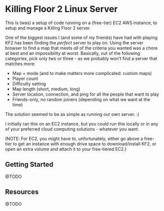 # Killing Floor 2 Linux Server

This is (was) a setup of code running on a (free-tier) EC2 AWS instance, to setup and manage a Killing Floor 2 server.

One of the biggest issues I (and some of my friends) have had with playing KF2 has been finding the *perfect* server to play on. Using the server browser to find a map that meets *all* of the criteria you wanted was a chore at best and an impossibility at worst. Basically, out of the following categories, pick only two or three - as we probably won't find a server that matches more:

- Map + mode (and to make matters more complicated: custom maps)
- Player count
- Difficulty setting
- Map length (short, medium, long)
- Server location, connection, and ping for all the people that want to play
- Friends-only, no random joiners (depending on what we want at the time)

The solution seemed to be as simple as running our own server. :)

I initially ran this on an EC2 instance, but you could run this locally or in any of your preferred cloud computing solutions - whatever you want.

(NOTE: For EC2, you might have to, unfortunately, either go above a free-tier to get an instance with enough drive space to download/install KF2, or open an extra volume and attach it to your free-tiered EC2.)

## Getting Started

@TODO

## Resources

@TODO

